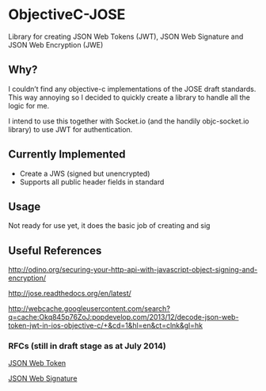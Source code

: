 ObjectiveC-JOSE
===============

Library for creating JSON Web Tokens (JWT), JSON Web Signature and JSON Web Encryption (JWE)

## Why?

I couldn’t find any objective-c implementations of the JOSE draft standards. This way annoying so I decided to quickly create a library to handle all the logic for me.

I intend to use this together with Socket.io (and the handily objc-socket.io library) to use JWT for authentication.

## Currently Implemented

* Create a JWS (signed but unencrypted)
* Supports all public header fields in standard

## Usage 

Not ready for use yet, it does the basic job of creating and sig

## Useful References

http://odino.org/securing-your-http-api-with-javascript-object-signing-and-encryption/

http://jose.readthedocs.org/en/latest/

http://webcache.googleusercontent.com/search?q=cache:Okq845p76ZoJ:popdevelop.com/2013/12/decode-json-web-token-jwt-in-ios-objective-c/+&cd=1&hl=en&ct=clnk&gl=hk


### RFCs (still in draft stage as at July 2014)

[JSON Web Token](http://self-issued.info/docs/draft-ietf-oauth-json-web-token.html)

[JSON Web Signature](http://self-issued.info/docs/draft-ietf-jose-json-web-encryption.html)


